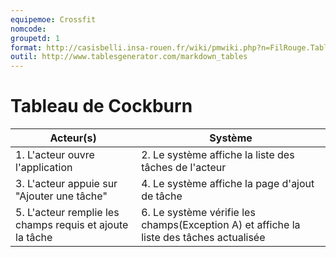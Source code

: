 ```yaml
---
equipemoe: Crossfit
nomcode: 
groupetd: 1
format: http://casisbelli.insa-rouen.fr/wiki/pmwiki.php?n=FilRouge.TableauCockburn
outil: http://www.tablesgenerator.com/markdown_tables
---
```

# Tableau de Cockburn

| Acteur(s)       | Système                        | 
|-----------------|--------------------------------|
| 1. L'acteur ouvre l'application |2. Le système affiche la liste des tâches de l'acteur| 
| 3. L'acteur appuie sur "Ajouter une tâche"|4. Le système affiche la page d'ajout de tâche|
| 5. L'acteur remplie les champs requis et ajoute la tâche |6. Le système vérifie les champs(Exception A) et affiche la liste des tâches actualisée|
